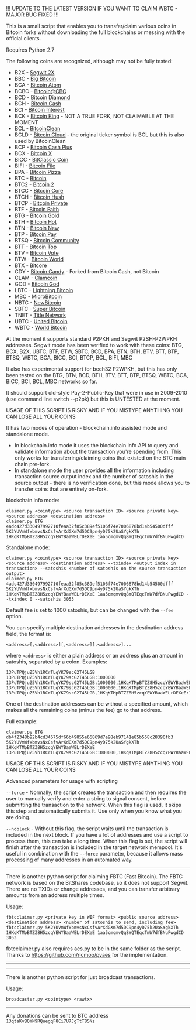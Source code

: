 !!! UPDATE TO THE LATEST VERSION IF YOU WANT TO CLAIM WBTC - MAJOR BUG FIXED !!!

This is a small script that enables you to transfer/claim various coins in Bitcoin forks
without downloading the full blockchains or messing with the official clients.

Requires Python 2.7

The following coins are recognized, although may not be fully tested:

*  B2X - [Segwit 2X](https://b2x-segwit.io/)
*  BBC - [Big Bitcoin](http://bigbitcoins.org/)
*  BCA - [Bitcoin Atom](https://bitcoinatom.io/)
*  BCBC - [Bitcoin@CBC](https://cleanblockchain.org/)
*  BCD - [Bitcoin Diamond](http://www.btcd.io/)
*  BCH - [Bitcoin Cash](https://www.bitcoincash.org/)
*  BCI - [Bitcoin Interest](http://bitcoininterest.io/)
*  BCK - [Bitcoin King](https://btcking.org/) - NOT A TRUE FORK, NOT CLAIMABLE AT THE MOMENT
*  BCL - [BitcoinClean](https://bitcoinclean.org/)
*  BCLD - [Bitcoin Cloud](https://bitcoincloud.cash/) - the original ticker symbol is BCL but this is also used by BitcoinClean
*  BCP - [Bitcoin Cash Plus](http://www.bitcoincashplus.org/)
*  BCX - [Bitcoin X](https://bcx.org/)
*  BICC - [BitClassic Coin](http://bicc.io/)
*  BIFI - [Bitcoin File](https://www.bitcoinfile.org)
*  BPA - [Bitcoin Pizza](http://p.top/en/index.html)
*  BTC - [Bitcoin](https://bitcoin.org/en/)
*  BTC2 - [Bitcoin 2](https://www.bitc2.org/)
*  BTCC - [Bitcoin Core](https://bitcoincore.cm/)
*  BTCH - [Bitcoin Hush](http://btchush.org/)
*  BTCP - [Bitcoin Private](https://btcprivate.org/)
*  BTF - [Bitcoin Faith](http://bitcoinfaith.org/)
*  BTG - [Bitcoin Gold](https://bitcoingold.org/)
*  BTH - [Bitcoin Hot](https://www.bithot.org/)
*  BTN - [Bitcoin New](http://btn.kim/)
*  BTP - [Bitcoin Pay](http://www.btceasypay.com/)
*  BTSQ - [Bitcoin Community](http://btsq.top/)
*  BTT - [Bitcoin Top](https://bitcointop.org/)
*  BTV - [Bitcoin Vote](https://bitvote.one/)
*  BTW - [Bitcoin World](http://www.btw.one/)
*  BTX - [Bitcore](https://bitcore.cc/)
*  CDY - [Bitcoin Candy](https://cdy.one/) - Forked from Bitcoin Cash, not Bitcoin
*  CLAM - [Clamcoin](https://www.clamcoin.org/)
*  GOD - [Bitcoin God](https://www.bitcoingod.org/)
*  LBTC - [Lightning Bitcoin](http://lbtc.io/)
*  MBC - [MicroBitcoin](https://microbitcoin.org/)
*  NBTC - [NewBitcoin](http://www.newbitcoin.org/index_en.html)
*  SBTC - [Super Bitcoin](http://superbtc.org/)
*  TNET - [Title Network](https://title.network/)
*  UBTC - [United Bitcoin](https://www.ub.com/)
*  WBTC - [World Bitcoin](http://www.wbtcteam.org/)

At the moment it supports standard P2PKH and Segwit P2SH-P2WPKH addresses. Segwit mode has been verified to work with these coins: BTG, BCX, B2X, UBTC, BTF, BTW, SBTC, BCD, BPA, BTN, BTH, BTV, BTT, BTP, BTSQ, WBTC, BCA, BICC, BCI, BTCP, BCL, BIFI, MBC

It also has experimental support for bech32 P2WPKH, but this has only been tested on the BTG, BTN, BCD, BTH, BTV, BTT, BTP, BTSQ, WBTC, BCA, BICC, BCI, BCL, MBC networks so far.

It should support old-style Pay-2-Public-Key that were in use in 2009-2010 (use command line switch --p2pk) but this is UNTESTED at the moment.

USAGE OF THIS SCRIPT IS RISKY AND IF YOU MISTYPE ANYTHING YOU CAN LOSE ALL YOUR COINS

It has two modes of operation - blockchain.info assisted mode and standalone mode.
* In blockchain.info mode it uses the blockchain.info API to query and validate information about the transaction you're spending from.
This only works for transferring/claiming coins that existed on the BTC main chain pre-fork.
* In standalone mode the user provides all the information including transaction source output index and the number of satoshis in the source output - there is no verification done, but this mode allows you to transfer coins that are entirely on-fork.

blockchain.info mode:

    claimer.py <cointype> <source transaction ID> <source private key> <source address> <destination address>
    claimer.py BTG 4adc427d330497992710feaa32f85c389ef5106f74e7006878bd14b54500dfff 5K2YUVmWfxbmvsNxCsfvArXdGXm7d5DC9pn4yD75k2UaSYgkXTh 1HKqKTMpBTZZ8H5zcqYEWYBaaWELrDEXeE 1aa5cmqmvQq8YQTEqcTmW7dfBNuFwgdCD
    
Standalone mode:

    claimer.py <cointype> <source transaction ID> <source private key> <source address> <destination address> --txindex <output index in transaction> --satoshis <number of satoshis on the source transaction output>
    claimer.py BTG 4adc427d330497992710feaa32f85c389ef5106f74e7006878bd14b54500dfff 5K2YUVmWfxbmvsNxCsfvArXdGXm7d5DC9pn4yD75k2UaSYgkXTh 1HKqKTMpBTZZ8H5zcqYEWYBaaWELrDEXeE 1aa5cmqmvQq8YQTEqcTmW7dfBNuFwgdCD --txindex 0 --satoshis 3053

Default fee is set to 1000 satoshis, but can be changed with the `--fee` option.

You can specify multiple destination addresses in the destination address field, the format is:

    <address>[,<address>][,<address>][,<address>]...
    
where `<address>` is either a plain address or an address plus an amount in satoshis, separated by a colon. Examples:

    13PuTPQjuZ5Vh1RCrTLqYK79scG2T45LGB
    13PuTPQjuZ5Vh1RCrTLqYK79scG2T45LGB:1000000
    13PuTPQjuZ5Vh1RCrTLqYK79scG2T45LGB:1000000,1HKqKTMpBTZZ8H5zcqYEWYBaaWELrDEXeE
    13PuTPQjuZ5Vh1RCrTLqYK79scG2T45LGB:1000000,1HKqKTMpBTZZ8H5zcqYEWYBaaWELrDEXeE:1000000
    13PuTPQjuZ5Vh1RCrTLqYK79scG2T45LGB,1HKqKTMpBTZZ8H5zcqYEWYBaaWELrDEXeE:1000000
    
One of the destination addresses can be without a specified amount, which makes all the remaining coins (minus the fee) go to that address.

Full example:

    claimer.py BTG db4f2348b92b4cd34675df66b49855e66869d7e98eb97141e85b558c28390fb3 5K2YUVmWfxbmvsNxCsfvArXdGXm7d5DC9pn4yD75k2UaSYgkXTh 1HKqKTMpBTZZ8H5zcqYEWYBaaWELrDEXeE 13PuTPQjuZ5Vh1RCrTLqYK79scG2T45LGB:1000000,1HKqKTMpBTZZ8H5zcqYEWYBaaWELrDEXeE:1000000

USAGE OF THIS SCRIPT IS RISKY AND IF YOU MISTYPE ANYTHING YOU CAN LOSE ALL YOUR COINS

Advanced parameters for usage with scripting

`--force` - Normally, the script creates the transaction and then requires the user to manually verify and enter a string to signal consent, before submitting the transaction to the network. When this flag is used, it skips this step and automatically submits it. Use only when you know what you are doing.

`--noblock` - Without this flag, the script waits until the transaction is included in the next block. If you have a lot of addresses and use a script to process them, this can take a long time. When this flag is set, the script will finish after the transaction is included in the target network mempool. It's useful in combination with the `--force` parameter, because it allows mass processing of many addresses in an automated way.

---

There is another python script for claiming FBTC (Fast Bitcoin). The FBTC network is based on the BitShares codebase, so it does not support Segwit. There are no TXIDs or change addresses,
and you can transfer arbitrary amounts from an address multiple times.

Usage:
    
    fbtcclaimer.py <private key in WIF format> <public source address> <destination address> <number of satoshis to send, including fee>
    fbtcclaimer.py 5K2YUVmWfxbmvsNxCsfvArXdGXm7d5DC9pn4yD75k2UaSYgkXTh 1HKqKTMpBTZZ8H5zcqYEWYBaaWELrDEXeE 1aa5cmqmvQq8YQTEqcTmW7dfBNuFwgdCD 3053
    
fbtcclaimer.py also requires aes.py to be in the same folder as the script. Thanks to https://github.com/ricmoo/pyaes for the implementation.

---

---

There is another python script for just broadcast transactions.

Usage:

    broadcaster.py <cointype> <rawtx>

---

Any donations can be sent to BTC address `13qtaKvBQYN9RQuegqF8Ci7U7JgTtT8SNz`
